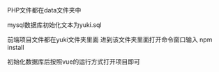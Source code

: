 PHP文件都在data文件夹中

mysql数据库初始化文本为yuki.sql

前端项目文件都在yuki文件夹里面
进到该文件夹里面打开命令窗口输入 npm install

初始化数据库后按照vue的运行方式打开项目即可